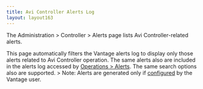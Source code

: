 ```yaml
---
title: Avi Controller Alerts Log
layout: layout163
---
```

The Administration &gt; Controller &gt; Alerts page lists Avi Controller-related alerts. 

This page automatically filters the Vantage alerts log to display only those alerts related to Avi Controller operation. The same alerts also are included in the alerts log accessed by <a href="/docs/16.3/configuration-guide/operations/alerts/">Operations &gt; Alerts</a>. The same search options also are supported.
&gt; Note: Alerts are generated only if <a href="/docs/16.3/alert-config">configured</a> by the Vantage user.
 